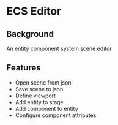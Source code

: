 # ECS Editor

## Background

An entity component system scene editor

## Features

- Open scene from json
- Save scene to json
- Define viewport
- Add entity to stage
- Add component to entity
- Configure component attributes
